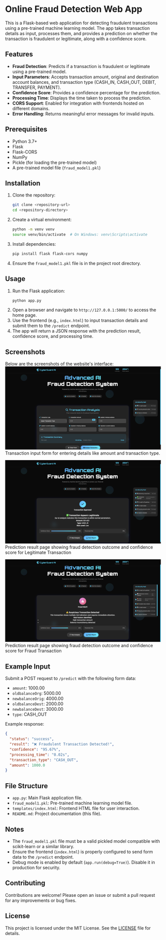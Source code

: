 # Online Fraud Detection Web App

This is a Flask-based web application for detecting fraudulent transactions using a pre-trained machine learning model. The app takes transaction details as input, processes them, and provides a prediction on whether the transaction is fraudulent or legitimate, along with a confidence score.

## Features
- **Fraud Detection**: Predicts if a transaction is fraudulent or legitimate using a pre-trained model.
- **Input Parameters**: Accepts transaction amount, original and destination account balances, and transaction type (CASH_IN, CASH_OUT, DEBIT, TRANSFER, PAYMENT).
- **Confidence Score**: Provides a confidence percentage for the prediction.
- **Processing Time**: Displays the time taken to process the prediction.
- **CORS Support**: Enabled for integration with frontends hosted on different domains.
- **Error Handling**: Returns meaningful error messages for invalid inputs.

## Prerequisites
- Python 3.7+
- Flask
- Flask-CORS
- NumPy
- Pickle (for loading the pre-trained model)
- A pre-trained model file (`fraud_model1.pkl`)

## Installation
1. Clone the repository:
   ```bash
   git clone <repository-url>
   cd <repository-directory>
   ```
2. Create a virtual environment:
   ```bash
   python -m venv venv
   source venv/bin/activate  # On Windows: venv\Scripts\activate
   ```
3. Install dependencies:
   ```bash
   pip install flask flask-cors numpy
   ```
4. Ensure the `fraud_model1.pkl` file is in the project root directory.

## Usage
1. Run the Flask application:
   ```bash
   python app.py
   ```
2. Open a browser and navigate to `http://127.0.0.1:5000/` to access the home page.
3. Use the frontend (e.g., `index.html`) to input transaction details and submit them to the `/predict` endpoint.
4. The app will return a JSON response with the prediction result, confidence score, and processing time.

## Screenshots
Below are the screenshots of the website's interface:
![Website Home Page](output_images/website.png)
Transaction input form for entering details like amount and transaction type.

![legitimate transcation](output_images/successful_transaction.png)
Prediction result page showing fraud detection outcome and confidence score for Legitimate Transaction

![fraud transcation](output_images/suspicious_transaction.png)
Prediction result page showing fraud detection outcome and confidence score for Fraud Transaction

## Example Input
Submit a POST request to `/predict` with the following form data:
- `amount`: 1000.00
- `oldbalanceOrg`: 5000.00
- `newbalanceOrig`: 4000.00
- `oldbalanceDest`: 2000.00
- `newbalanceDest`: 3000.00
- `type`: CASH_OUT

Example response:
```json
{
  "status": "success",
  "result": "❌ Fraudulent Transaction Detected!",
  "confidence": "95.67%",
  "processing_time": "0.02s",
  "transaction_type": "CASH_OUT",
  "amount": 1000.0
}
```

## File Structure
- `app.py`: Main Flask application file.
- `fraud_model1.pkl`: Pre-trained machine learning model file.
- `templates/index.html`: Frontend HTML file for user interaction.
- `README.md`: Project documentation (this file).

## Notes
- The `fraud_model1.pkl` file must be a valid pickled model compatible with scikit-learn or a similar library.
- Ensure the frontend (`index.html`) is properly configured to send form data to the `/predict` endpoint.
- Debug mode is enabled by default (`app.run(debug=True)`). Disable it in production for security.

## Contributing
Contributions are welcome! Please open an issue or submit a pull request for any improvements or bug fixes.

## License
This project is licensed under the MIT License. See the [LICENSE](LICENSE) file for details.
